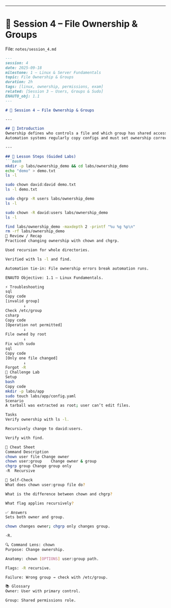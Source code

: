 
---

# 📘 Session 4 – File Ownership & Groups  
File: `notes/session_4.md`  

```markdown
---
session: 4
date: 2025-09-18
milestone: 1 – Linux & Server Fundamentals
topic: File Ownership & Groups
duration: 2h
tags: [linux, ownership, permissions, exam]
related: [Session 3 – Users, Groups & Sudo]
ENAUTO_obj: 1.1
---

# 📘 Session 4 – File Ownership & Groups  

---

## 📖 Introduction
Ownership defines who controls a file and which group has shared access. Misaligned ownership is a top cause of permission errors.  
Automation systems regularly copy configs and must set ownership correctly, or scripts fail silently.  

---

## 🧪 Lesson Steps (Guided Labs)
```bash
mkdir -p labs/ownership_demo && cd labs/ownership_demo
echo "demo" > demo.txt
ls -l

sudo chown david:david demo.txt
ls -l demo.txt

sudo chgrp -R users labs/ownership_demo
ls -l

sudo chown -R david:users labs/ownership_demo
ls -l

find labs/ownership_demo -maxdepth 2 -printf "%u %g %p\n"
rm -rf labs/ownership_demo
🔎 Review / Recap
Practiced changing ownership with chown and chgrp.

Used recursion for whole directories.

Verified with ls -l and find.

Automation tie-in: File ownership errors break automation runs.

ENAUTO Objective: 1.1 – Linux Fundamentals.

⚡ Troubleshooting
sql
Copy code
[invalid group]
        ↓
Check /etc/group
csharp
Copy code
[Operation not permitted]
        ↓
File owned by root
        ↓
Fix with sudo
sql
Copy code
[Only one file changed]
        ↓
Forgot -R
🧪 Challenge Lab
Setup
bash
Copy code
mkdir -p labs/app
sudo touch labs/app/config.yaml
Scenario
A tarball was extracted as root; user can’t edit files.

Tasks
Verify ownership with ls -l.

Recursively change to david:users.

Verify with find.

📑 Cheat Sheet
Command	Description
chown user file	Change owner
chown user:group	Change owner & group
chgrp group	Change group only
-R	Recursive

🧠 Self-Check
What does chown user:group file do?

What is the difference between chown and chgrp?

What flag applies recursively?

✅ Answers
Sets both owner and group.

chown changes owner; chgrp only changes group.

-R.

🔍 Command Lens: chown
Purpose: Change ownership.

Anatomy: chown [OPTIONS] user:group path.

Flags: -R recursive.

Failure: Wrong group → check with /etc/group.

📚 Glossary
Owner: User with primary control.

Group: Shared permissions role.


